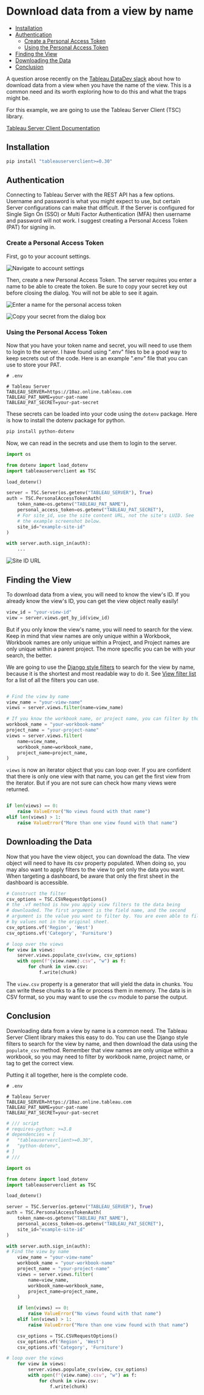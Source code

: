 # Download data from a view by name

<!--toc:start-->
 - [Installation](#installation)
 - [Authentication](#authentication)
   - [Create a Personal Access Token](#create-a-personal-access-token)
   - [Using the Personal Access Token](#using-the-personal-access-token)
 - [Finding the View](#finding-the-view)
 - [Downloading the Data](#downloading-the-data)
 - [Conclusion](#conclusion)
<!--toc:end-->



A question arose recently on the [Tableau DataDev slack](https://tabsoft.co/JoinTableauDev)
about how to download data from a view when you have the name of the view. This
is a common need and its worth exploring how to do this and what the traps might be.

For this example, we are going to use the Tableau Server Client (TSC) library.

[Tableau Server Client Documentation](https://tableau.github.io/server-client-python/docs/)

## Installation

```bash
pip install "tableauserverclient>=0.30"
```

## Authentication

Connecting to Tableau Server with the REST API has a few options. Username and 
password is what you might expect to use, but certain Server configurations can
make that difficult. If the Server is configured for Single Sign On (SSO) or 
Multi Factor Authentication (MFA) then username and password will not work. I 
suggest creating a Personal Access Token (PAT) for signing in. 

### Create a Personal Access Token

First, go to your account settings.

![Navigate to account settings](assets/account_settings.jpg)

Then, create a new Personal Access Token. The server requires you enter a name
to be able to create the token. Be sure to copy your secret key out before 
closing the dialog. You will not be able to see it again.


![Enter a name for the personal access token](assets/name_your_pat.jpg)


![Copy your secret from the dialog box](assets/copy_your_secret.jpg)

### Using the Personal Access Token

Now that you have your token name and secret, you will need to use them to
login to the server. I have found using ".env" files to be a good way to keep
secrets out of the code. Here is an example ".env" file that you can use to
store your PAT.

```plaintext
# .env

# Tableau Server
TABLEAU_SERVER=https://10az.online.tableau.com
TABLEAU_PAT_NAME=your-pat-name
TABLEAU_PAT_SECRET=your-pat-secret
```

These secrets can be loaded into your code using the `dotenv` package. Here is
how to install the dotenv package for python.

```bash
pip install python-dotenv
```

Now, we can read in the secrets and use them to login to the server.

```python
import os 

from dotenv import load_dotenv
import tableauserverclient as TSC

load_dotenv()

server = TSC.Server(os.getenv("TABLEAU_SERVER"), True)
auth = TSC.PersonalAccessTokenAuth(
    token_name=os.getenv("TABLEAU_PAT_NAME"),
    personal_access_token=os.getenv("TABLEAU_PAT_SECRET"),
    # For site_id, use the site content URL, not the site's LUID. See
    # the example screenshot below.
    site_id="example-site-id"
)

with server.auth.sign_in(auth):
    ...
```


![Site ID URL](assets/find_site_id.jpg)


## Finding the View

To download data from a view, you will need to know the view's ID. If you
already know the view's ID, you can get the view object really easily!

```python
view_id = "your-view-id"
view = server.views.get_by_id(view_id)
```

But if you only know the view's name, you will need to search for the view.
Keep in mind that view names are only unique within a Workbook, Workbook names
are only unique within a Project, and Project names are only unique within a
parent project. The more specific you can be with your search, the better.

We are going to use the [Django style filters](https://tableau.github.io/server-client-python/docs/filter-sort#django-style-filters-and-sorts)
to search for the view by name, because it is the shortest and most readable
way to do it. See [View filter list](https://help.tableau.com/current/api/rest_api/en-us/REST/rest_api_concepts_filtering_and_sorting.htm#views)
for a list of all the filters you can use.

```python

# Find the view by name
view_name = "your-view-name"
views = server.views.filter(name=view_name)

# If you know the workbook name, or project name, you can filter by those too
workbook_name = "your-workbook-name"
project_name = "your-project-name"
views = server.views.filter(
    name=view_name,
    workbook_name=workbook_name,
    project_name=project_name,
)
```

`views` is now an iterator object that you can loop over. If you are confident
that there is only one view with that name, you can get the first view from the
iterator. But if you are not sure can check how many views were returned.

```python

if len(views) == 0:
    raise ValueError("No views found with that name")
elif len(views) > 1:
    raise ValueError("More than one view found with that name")
```

## Downloading the Data

Now that you have the view object, you can download the data. The view object
will need to have its csv property populated. When doing so, you may also
want to apply filters to the view to get only the data you want. When targeting
a dashboard, be aware that only the first sheet in the dashboard is accessible.

```python
# Construct the filter
csv_options = TSC.CSVRequestOptions()
# the .vf method is how you apply view filters to the data being
# downloaded. The first argument is the field name, and the second
# argument is the value you want to filter by. You are even able to filter
# by values not in the original sheet.
csv_options.vf('Region', 'West')
csv_options.vf('Category', 'Furniture')

# loop over the views
for view in views:
    server.views.populate_csv(view, csv_options)
    with open(f"{view.name}.csv", "w") as f:
        for chunk in view.csv:
            f.write(chunk)
```

The `view.csv` property is a generator that will yield the data in chunks. You
can write these chunks to a file or process them in memory. The data is in CSV
format, so you may want to use the `csv` module to parse the output.


## Conclusion

Downloading data from a view by name is a common need. The Tableau Server Client
library makes this easy to do. You can use the Django style filters to search
for the view by name, and then download the data using the `populate_csv` method.
Remember that view names are only unique within a workbook, so you may need to
filter by workbook name, project name, or tag to get the correct view.

Putting it all together, here is the complete code.


```plaintext
# .env

# Tableau Server
TABLEAU_SERVER=https://10az.online.tableau.com
TABLEAU_PAT_NAME=your-pat-name
TABLEAU_PAT_SECRET=your-pat-secret
```

```python
# /// script
# requires-python: >=3.8
# dependencies = [
#   "tableauserverclient>=0.30",
#   "python-dotenv",
# ]
# ///

import os 

from dotenv import load_dotenv
import tableauserverclient as TSC

load_dotenv()

server = TSC.Server(os.getenv("TABLEAU_SERVER"), True)
auth = TSC.PersonalAccessTokenAuth(
    token_name=os.getenv("TABLEAU_PAT_NAME"),
    personal_access_token=os.getenv("TABLEAU_PAT_SECRET"),
    site_id="example-site-id"
)

with server.auth.sign_in(auth):
# Find the view by name
    view_name = "your-view-name"
    workbook_name = "your-workbook-name"
    project_name = "your-project-name"
    views = server.views.filter(
        name=view_name,
        workbook_name=workbook_name,
        project_name=project_name,
    )

    if len(views) == 0:
        raise ValueError("No views found with that name")
    elif len(views) > 1:
        raise ValueError("More than one view found with that name")

    csv_options = TSC.CSVRequestOptions()
    csv_options.vf('Region', 'West')
    csv_options.vf('Category', 'Furniture')

# loop over the views
    for view in views:
        server.views.populate_csv(view, csv_options)
        with open(f"{view.name}.csv", "w") as f:
            for chunk in view.csv:
                f.write(chunk)
```

